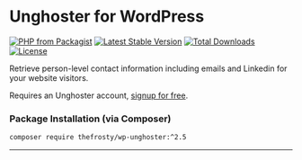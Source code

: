 # Unghoster for WordPress

[![PHP from Packagist](https://img.shields.io/packagist/php-v/thefrosty/wp-unghoster.svg)]()
[![Latest Stable Version](https://img.shields.io/packagist/v/thefrosty/wp-unghoster.svg)](https://packagist.org/packages/thefrosty/wp-unghoster)
[![Total Downloads](https://img.shields.io/packagist/dt/thefrosty/wp-unghoster.svg)](https://packagist.org/packages/thefrosty/wp-unghoster)
[![License](https://img.shields.io/packagist/l/thefrosty/wp-unghoster.svg)](https://packagist.org/thefrosty/thefrosty/wp-unghoster)

Retrieve person-level contact information including emails and Linkedin for your website visitors.

Requires an Unghoster account, [signup for free](https://www.unghoster.com/signup?ref=thefrosty).

### Package Installation (via Composer)

```bash
composer require thefrosty/wp-unghoster:^2.5
```

---
